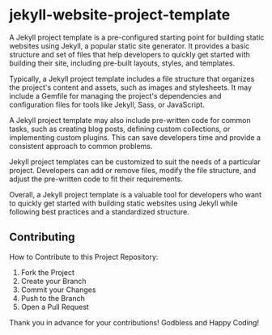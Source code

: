 # jekyll-website-project-template

A Jekyll project template is a pre-configured starting point for building static websites using Jekyll, a popular static site generator. It provides a basic structure and set of files that help developers to quickly get started with building their site, including pre-built layouts, styles, and templates.

Typically, a Jekyll project template includes a file structure that organizes the project's content and assets, such as images and stylesheets. It may include a Gemfile for managing the project's dependencies and configuration files for tools like Jekyll, Sass, or JavaScript.

A Jekyll project template may also include pre-written code for common tasks, such as creating blog posts, defining custom collections, or implementing custom plugins. This can save developers time and provide a consistent approach to common problems.

Jekyll project templates can be customized to suit the needs of a particular project. Developers can add or remove files, modify the file structure, and adjust the pre-written code to fit their requirements.

Overall, a Jekyll project template is a valuable tool for developers who want to quickly get started with building static websites using Jekyll while following best practices and a standardized structure.

## Contributing
How to Contribute to this Project Repository:
1. Fork the Project
2. Create your Branch 
3. Commit your Changes 
4. Push to the Branch 
5. Open a Pull Request

Thank you in advance for your contributions! Godbless and Happy Coding! 
